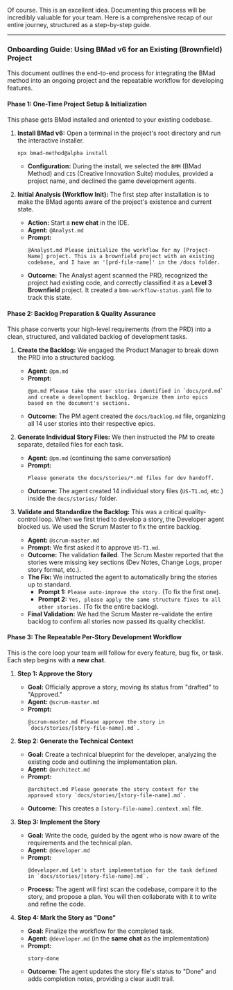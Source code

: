 Of course. This is an excellent idea. Documenting this process will be incredibly valuable for your team. Here is a comprehensive recap of our entire journey, structured as a step-by-step guide.

---

### **Onboarding Guide: Using BMad v6 for an Existing (Brownfield) Project**

This document outlines the end-to-end process for integrating the BMad method into an ongoing project and the repeatable workflow for developing features.

#### **Phase 1: One-Time Project Setup & Initialization**

This phase gets BMad installed and oriented to your existing codebase.

1.  **Install BMad v6:** Open a terminal in the project's root directory and run the interactive installer.
    ```bash
    npx bmad-method@alpha install
    ```
    *   **Configuration:** During the install, we selected the `BMM` (BMad Method) and `CIS` (Creative Innovation Suite) modules, provided a project name, and declined the game development agents.

2.  **Initial Analysis (Workflow Init):** The first step after installation is to make the BMad agents aware of the project's existence and current state.
    *   **Action:** Start a **new chat** in the IDE.
    *   **Agent:** `@Analyst.md`
    *   **Prompt:**
        ```
        @Analyst.md Please initialize the workflow for my [Project-Name] project. This is a brownfield project with an existing codebase, and I have an '[prd-file-name]' in the /docs folder.
        ```
    *   **Outcome:** The Analyst agent scanned the PRD, recognized the project had existing code, and correctly classified it as a **Level 3 Brownfield** project. It created a `bmm-workflow-status.yaml` file to track this state.

#### **Phase 2: Backlog Preparation & Quality Assurance**

This phase converts your high-level requirements (from the PRD) into a clean, structured, and validated backlog of development tasks.

1.  **Create the Backlog:** We engaged the Product Manager to break down the PRD into a structured backlog.
    *   **Agent:** `@pm.md`
    *   **Prompt:**
        ```
        @pm.md Please take the user stories identified in `docs/prd.md` and create a development backlog. Organize them into epics based on the document's sections.
        ```
    *   **Outcome:** The PM agent created the `docs/backlog.md` file, organizing all 14 user stories into their respective epics.

2.  **Generate Individual Story Files:** We then instructed the PM to create separate, detailed files for each task.
    *   **Agent:** `@pm.md` (continuing the same conversation)
    *   **Prompt:**
        ```
        Please generate the docs/stories/*.md files for dev handoff.
        ```
    *   **Outcome:** The agent created 14 individual story files (`US-T1.md`, etc.) inside the `docs/stories/` folder.

3.  **Validate and Standardize the Backlog:** This was a critical quality-control loop. When we first tried to develop a story, the Developer agent blocked us. We used the Scrum Master to fix the entire backlog.
    *   **Agent:** `@scrum-master.md`
    *   **Prompt:** We first asked it to approve `US-T1.md`.
    *   **Outcome:** The validation **failed**. The Scrum Master reported that the stories were missing key sections (Dev Notes, Change Logs, proper story format, etc.).
    *   **The Fix:** We instructed the agent to automatically bring the stories up to standard.
        *   **Prompt 1:** `Please auto-improve the story.` (To fix the first one).
        *   **Prompt 2:** `Yes, please apply the same structure fixes to all other stories.` (To fix the entire backlog).
    *   **Final Validation:** We had the Scrum Master re-validate the entire backlog to confirm all stories now passed its quality checklist.

#### **Phase 3: The Repeatable Per-Story Development Workflow**

This is the core loop your team will follow for every feature, bug fix, or task. Each step begins with a **new chat**.

1.  **Step 1: Approve the Story**
    *   **Goal:** Officially approve a story, moving its status from "drafted" to "Approved."
    *   **Agent:** `@scrum-master.md`
    *   **Prompt:**
        ```
        @scrum-master.md Please approve the story in `docs/stories/[story-file-name].md`.
        ```

2.  **Step 2: Generate the Technical Context**
    *   **Goal:** Create a technical blueprint for the developer, analyzing the existing code and outlining the implementation plan.
    *   **Agent:** `@architect.md`
    *   **Prompt:**
        ```
        @architect.md Please generate the story context for the approved story `docs/stories/[story-file-name].md`.
        ```
    *   **Outcome:** This creates a `[story-file-name].context.xml` file.

3.  **Step 3: Implement the Story**
    *   **Goal:** Write the code, guided by the agent who is now aware of the requirements and the technical plan.
    *   **Agent:** `@developer.md`
    *   **Prompt:**
        ```
        @developer.md Let's start implementation for the task defined in `docs/stories/[story-file-name].md`.
        ```
    *   **Process:** The agent will first scan the codebase, compare it to the story, and propose a plan. You will then collaborate with it to write and refine the code.

4.  **Step 4: Mark the Story as "Done"**
    *   **Goal:** Finalize the workflow for the completed task.
    *   **Agent:** `@developer.md` (in the **same chat** as the implementation)
    *   **Prompt:**
        ```
        story-done
        ```
    *   **Outcome:** The agent updates the story file's status to "Done" and adds completion notes, providing a clear audit trail.


